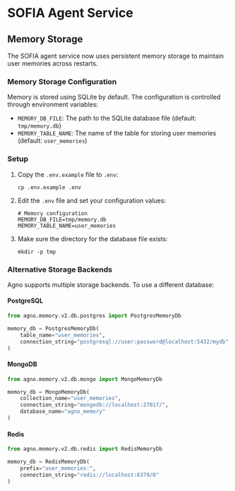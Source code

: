 # SOFIA Agent Service

## Memory Storage

The SOFIA agent service now uses persistent memory storage to maintain user memories across restarts.

### Memory Storage Configuration

Memory is stored using SQLite by default. The configuration is controlled through environment variables:

- `MEMORY_DB_FILE`: The path to the SQLite database file (default: `tmp/memory.db`)
- `MEMORY_TABLE_NAME`: The name of the table for storing user memories (default: `user_memories`)

### Setup

1. Copy the `.env.example` file to `.env`:
   ```
   cp .env.example .env
   ```

2. Edit the `.env` file and set your configuration values:
   ```
   # Memory configuration
   MEMORY_DB_FILE=tmp/memory.db
   MEMORY_TABLE_NAME=user_memories
   ```

3. Make sure the directory for the database file exists:
   ```
   mkdir -p tmp
   ```

### Alternative Storage Backends

Agno supports multiple storage backends. To use a different database:

#### PostgreSQL

```python
from agno.memory.v2.db.postgres import PostgresMemoryDb

memory_db = PostgresMemoryDb(
    table_name="user_memories",
    connection_string="postgresql://user:password@localhost:5432/mydb"
)
```

#### MongoDB

```python
from agno.memory.v2.db.mongo import MongoMemoryDb

memory_db = MongoMemoryDb(
    collection_name="user_memories",
    connection_string="mongodb://localhost:27017/",
    database_name="agno_memory"
)
```

#### Redis

```python
from agno.memory.v2.db.redis import RedisMemoryDb

memory_db = RedisMemoryDb(
    prefix="user_memories:",
    connection_string="redis://localhost:6379/0"
)
``` 